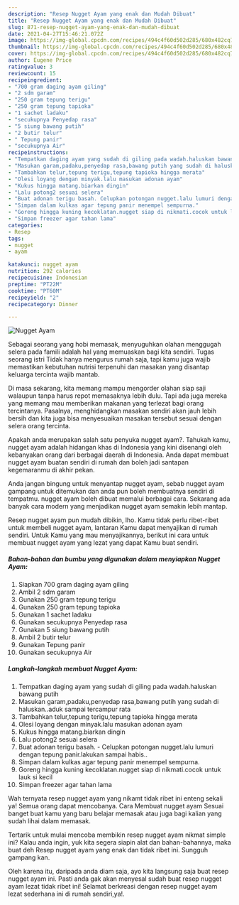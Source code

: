 ```yaml
---
description: "Resep Nugget Ayam yang enak dan Mudah Dibuat"
title: "Resep Nugget Ayam yang enak dan Mudah Dibuat"
slug: 871-resep-nugget-ayam-yang-enak-dan-mudah-dibuat
date: 2021-04-27T15:46:21.072Z
image: https://img-global.cpcdn.com/recipes/494c4f60d502d285/680x482cq70/nugget-ayam-foto-resep-utama.jpg
thumbnail: https://img-global.cpcdn.com/recipes/494c4f60d502d285/680x482cq70/nugget-ayam-foto-resep-utama.jpg
cover: https://img-global.cpcdn.com/recipes/494c4f60d502d285/680x482cq70/nugget-ayam-foto-resep-utama.jpg
author: Eugene Price
ratingvalue: 3
reviewcount: 15
recipeingredient:
- "700 gram daging ayam giling"
- "2 sdm garam"
- "250 gram tepung terigu"
- "250 gram tepung tapioka"
- "1 sachet ladaku"
- "secukupnya Penyedap rasa"
- "5 siung bawang putih"
- "2 butir telur"
- " Tepung panir"
- "secukupnya Air"
recipeinstructions:
- "Tempatkan daging ayam yang sudah di giling pada wadah.haluskan bawang putih"
- "Masukan garam,padaku,penyedap rasa,bawang putih yang sudah di haluskan..aduk sampai tercampur rata"
- "Tambahkan telur,tepung terigu,tepung tapioka hingga merata"
- "Olesi loyang dengan minyak.lalu masukan adonan ayam"
- "Kukus hingga matang.biarkan dingin"
- "Lalu potong2 sesuai selera"
- "Buat adonan terigu basah. Celupkan potongan nugget.lalu lumuri dengan tepung panir.lakukan sampai habis.."
- "Simpan dalam kulkas agar tepung panir menempel sempurna."
- "Goreng hingga kuning kecoklatan.nugget siap di nikmati.cocok untuk lauk si kecil"
- "Simpan freezer agar tahan lama"
categories:
- Resep
tags:
- nugget
- ayam

katakunci: nugget ayam 
nutrition: 292 calories
recipecuisine: Indonesian
preptime: "PT22M"
cooktime: "PT60M"
recipeyield: "2"
recipecategory: Dinner

---
```



![Nugget Ayam](https://img-global.cpcdn.com/recipes/494c4f60d502d285/680x482cq70/nugget-ayam-foto-resep-utama.jpg)

Sebagai seorang yang hobi memasak, menyuguhkan olahan menggugah selera pada famili adalah hal yang memuaskan bagi kita sendiri. Tugas seorang istri Tidak hanya mengurus rumah saja, tapi kamu juga wajib memastikan kebutuhan nutrisi terpenuhi dan masakan yang disantap keluarga tercinta wajib mantab.

Di masa  sekarang, kita memang mampu mengorder olahan siap saji walaupun tanpa harus repot memasaknya lebih dulu. Tapi ada juga mereka yang memang mau memberikan makanan yang terlezat bagi orang tercintanya. Pasalnya, menghidangkan masakan sendiri akan jauh lebih bersih dan kita juga bisa menyesuaikan masakan tersebut sesuai dengan selera orang tercinta. 



Apakah anda merupakan salah satu penyuka nugget ayam?. Tahukah kamu, nugget ayam adalah hidangan khas di Indonesia yang kini disenangi oleh kebanyakan orang dari berbagai daerah di Indonesia. Anda dapat membuat nugget ayam buatan sendiri di rumah dan boleh jadi santapan kegemaranmu di akhir pekan.

Anda jangan bingung untuk menyantap nugget ayam, sebab nugget ayam gampang untuk ditemukan dan anda pun boleh membuatnya sendiri di tempatmu. nugget ayam boleh dibuat memalui berbagai cara. Sekarang ada banyak cara modern yang menjadikan nugget ayam semakin lebih mantap.

Resep nugget ayam pun mudah dibikin, lho. Kamu tidak perlu ribet-ribet untuk membeli nugget ayam, lantaran Kamu dapat menyajikan di rumah sendiri. Untuk Kamu yang mau menyajikannya, berikut ini cara untuk membuat nugget ayam yang lezat yang dapat Kamu buat sendiri.

<!--inarticleads1-->

##### Bahan-bahan dan bumbu yang digunakan dalam menyiapkan Nugget Ayam:

1. Siapkan 700 gram daging ayam giling
1. Ambil 2 sdm garam
1. Gunakan 250 gram tepung terigu
1. Gunakan 250 gram tepung tapioka
1. Gunakan 1 sachet ladaku
1. Gunakan secukupnya Penyedap rasa
1. Gunakan 5 siung bawang putih
1. Ambil 2 butir telur
1. Gunakan  Tepung panir
1. Gunakan secukupnya Air




<!--inarticleads2-->

##### Langkah-langkah membuat Nugget Ayam:

1. Tempatkan daging ayam yang sudah di giling pada wadah.haluskan bawang putih
1. Masukan garam,padaku,penyedap rasa,bawang putih yang sudah di haluskan..aduk sampai tercampur rata
1. Tambahkan telur,tepung terigu,tepung tapioka hingga merata
1. Olesi loyang dengan minyak.lalu masukan adonan ayam
1. Kukus hingga matang.biarkan dingin
1. Lalu potong2 sesuai selera
1. Buat adonan terigu basah. - Celupkan potongan nugget.lalu lumuri dengan tepung panir.lakukan sampai habis..
1. Simpan dalam kulkas agar tepung panir menempel sempurna.
1. Goreng hingga kuning kecoklatan.nugget siap di nikmati.cocok untuk lauk si kecil
1. Simpan freezer agar tahan lama




Wah ternyata resep nugget ayam yang nikamt tidak ribet ini enteng sekali ya! Semua orang dapat mencobanya. Cara Membuat nugget ayam Sesuai banget buat kamu yang baru belajar memasak atau juga bagi kalian yang sudah lihai dalam memasak.

Tertarik untuk mulai mencoba membikin resep nugget ayam nikmat simple ini? Kalau anda ingin, yuk kita segera siapin alat dan bahan-bahannya, maka buat deh Resep nugget ayam yang enak dan tidak ribet ini. Sungguh gampang kan. 

Oleh karena itu, daripada anda diam saja, ayo kita langsung saja buat resep nugget ayam ini. Pasti anda gak akan menyesal sudah buat resep nugget ayam lezat tidak ribet ini! Selamat berkreasi dengan resep nugget ayam lezat sederhana ini di rumah sendiri,ya!.

